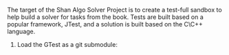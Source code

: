 The target of the Shan Algo Solver Project is to create a test-full sandbox to help build a solver for tasks from the book. Tests are built based on a popular framework, JTest, and a solution is built based on the C\C++ language.

1. Load the GTest as a git submodule:


